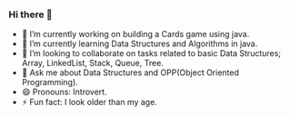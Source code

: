 ### Hi there 👋

- 🔭 I’m currently working on building a Cards game using java.
- 🌱 I’m currently learning Data Structures and Algorithms in java.
- 👯 I’m looking to collaborate on tasks related to basic Data Structures; Array, LinkedList, Stack, Queue, Tree. 
- 💬 Ask me about Data Structures and OPP(Object Oriented Programming).
- 😄 Pronouns: Introvert.
- ⚡ Fun fact: I look older than my age.
